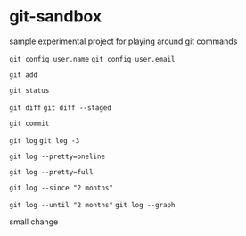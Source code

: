# git-sandbox
sample experimental project for playing around git commands 

`git config user.name`
`git config user.email`


`git add`

`git status`

`git diff`
`git diff --staged`

`git commit`

`git log`
`git log -3`

`git log --pretty=oneline`

`git log --pretty=full`

`git log --since "2 months"`

`git log --until "2 months"`
`git log --graph`

small change